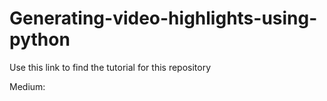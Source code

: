 # Generating-video-highlights-using-python
Use this link to find the tutorial for this repository

Medium:
